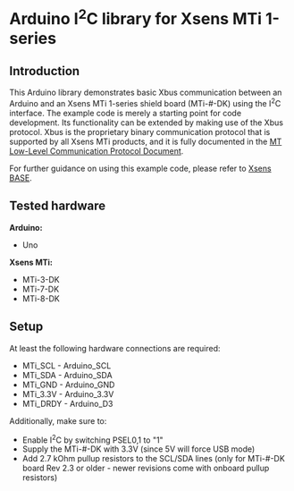 # Arduino I<sup>2</sup>C library for Xsens MTi 1-series #
## Introduction ##
This Arduino library demonstrates basic Xbus communication between an Arduino and an Xsens MTi 1-series shield board (MTi-#-DK) using the I<sup>2</sup>C interface. The example code is merely a starting point for code development. Its functionality can be extended by making use of the Xbus protocol. Xbus is the proprietary binary communication protocol that is supported by all Xsens MTi products, and it is fully documented in the [MT Low-Level Communication Protocol Document](https://mtidocs.xsens.com/mt-low-level-communication-protocol-documentation).

For further guidance on using this example code, please refer to [Xsens BASE](https://base.xsens.com/s/article/Interfacing-the-MTi-1-series-DK-with-an-Arduino?language=en_US).


## Tested hardware ##
**Arduino:**
* Uno

**Xsens MTi:**
* MTi-3-DK
* MTi-7-DK
* MTi-8-DK


## Setup ##
At least the following hardware connections are required:
* MTi_SCL - Arduino_SCL
* MTi_SDA - Arduino_SDA
* MTi_GND - Arduino_GND
* MTi_3.3V - Arduino_3.3V
* MTi_DRDY - Arduino_D3

Additionally, make sure to:
* Enable I<sup>2</sup>C by switching PSEL0,1 to "1"
* Supply the MTi-#-DK with 3.3V (since 5V will force USB mode)
* Add 2.7 kOhm pullup resistors to the SCL/SDA lines (only for MTi-#-DK board Rev 2.3 or older - newer revisions come with onboard pullup resistors)



